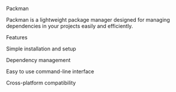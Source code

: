 Packman

Packman is a lightweight package manager designed for managing dependencies in your projects easily and efficiently.

  Features
  
  Simple installation and setup
  
  Dependency management
  
  Easy to use command-line interface
  
  Cross-platform compatibility

